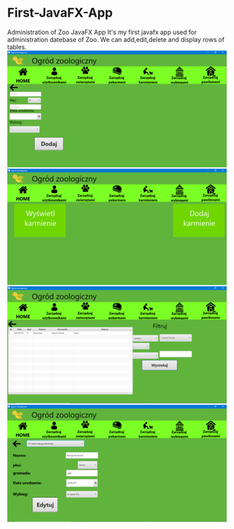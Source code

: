 # First-JavaFX-App
Administration of Zoo JavaFX App 
It's my first javafx app used for administration datebase of Zoo.
We can add,edit,delete and display rows of tables.
![alt text](https://github.com/plmklimek/First-JavaFX-App/blob/master/AddAnimal.PNG?raw=true)
![alt text](https://github.com/plmklimek/First-JavaFX-App/blob/master/FeedMenu.PNG?raw=true)
![alt text](https://github.com/plmklimek/First-JavaFX-App/blob/master/displayfeed.PNG?raw=true)
![alt text](https://github.com/plmklimek/First-JavaFX-App/blob/master/editanimal.PNG?raw=true)
